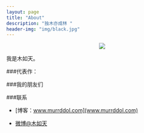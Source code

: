 ```yaml
---
layout: page
title: "About"
description: "独木亦成林 "
header-img: "img/black.jpg"
---
```



<center>
    <p><img src="http://otsp9u9u8.bkt.clouddn.com/17-7-28/46064042.jpg" align="center"></p>
</center>

我是木如天。


###代表作：



###我的朋友们


###联系

- [博客：www.murrddol.com](www.murrddol.com)

- [微博@木如天](http://weibo.com/xirutia)

